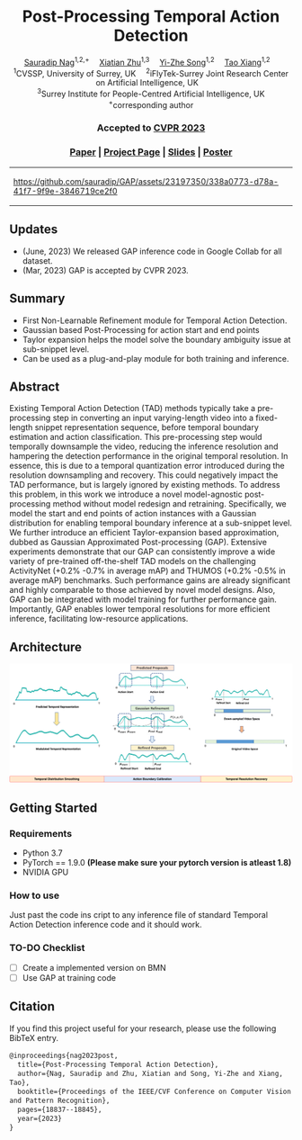 

<div align="center">

<h1>Post-Processing Temporal Action Detection</h1>

<div>
    <a href='https://sauradip.github.io/' target='_blank'>Sauradip Nag</a><sup>1,2,+</sup>&emsp;
    <a href='https://scholar.google.co.uk/citations?hl=en&user=ZbA-z1cAAAAJ&view_op=list_works&sortby=pubdate' target='_blank'>Xiatian Zhu</a><sup>1,3</sup>&emsp;
    <a href='https://scholar.google.co.uk/citations?user=irZFP_AAAAAJ&hl=en' target='_blank'>Yi-Zhe Song</a><sup>1,2</sup>&emsp;
    <a href='https://scholar.google.co.uk/citations?hl=en&user=MeS5d4gAAAAJ&view_op=list_works&sortby=pubdate' target='_blank'>Tao Xiang</a><sup>1,2</sup>&emsp;
</div>
<div>
    <sup>1</sup>CVSSP, University of Surrey, UK&emsp;
    <sup>2</sup>iFlyTek-Surrey Joint Research Center on Artificial Intelligence, UK&emsp; <br>
    <sup>3</sup>Surrey Institute for People-Centred Artificial Intelligence, UK
</div>
<div>
    <sup>+</sup>corresponding author
</div>

<h3><strong>Accepted to <a href='https://cvpr2023.thecvf.com/' target='_blank'>CVPR 2023</a></strong></h3>

<h3 align="center">
  <a href="https://openaccess.thecvf.com/content/CVPR2023/papers/Nag_Post-Processing_Temporal_Action_Detection_CVPR_2023_paper.pdf" target='_blank'>Paper</a> |
  <a href="https://sauradip.github.io/project_pages/GAP/" target='_blank'>Project Page</a> |
  <a href="https://cvpr2023.thecvf.com/media/cvpr-2023/Slides/21267.pdf" target='_blank'>Slides</a> |
  <a href="https://cvpr2023.thecvf.com/media/PosterPDFs/CVPR%202023/21267.png?t=1685587366.9226022" target='_blank'>Poster</a> 
</h3>

<table>
<tr>
    <td>


https://github.com/sauradip/GAP/assets/23197350/338a0773-d78a-41f7-9f9e-3846719ce2f0


</td>
</tr>
</table>
</div>

## Updates

- (June, 2023) We released GAP inference code in Google Collab for all dataset.
- (Mar, 2023) GAP is accepted by CVPR 2023.

## Summary
- First Non-Learnable Refinement module for Temporal Action Detection.
- Gaussian based Post-Processing for action start and end points
- Taylor expansion helps the model solve the boundary ambiguity issue at sub-snippet level.
- Can be used as a plug-and-play module for both training and inference.

## Abstract

Existing Temporal Action Detection (TAD) methods typically take a pre-processing step in converting an input varying-length video into a fixed-length snippet representation sequence, before temporal boundary estimation and action classification. This pre-processing step would temporally downsample the video, reducing the inference resolution and hampering the detection performance in the original temporal resolution. In essence, this is due to a temporal quantization error introduced during the resolution downsampling and recovery. This could negatively impact the TAD performance, but is largely ignored by existing methods. To address this problem, in this work we introduce a novel model-agnostic post-processing method without model redesign and retraining. Specifically, we model the start and end points of action instances with a Gaussian distribution for enabling temporal boundary inference at a sub-snippet level. We further introduce an efficient Taylor-expansion based approximation, dubbed as Gaussian Approximated Post-processing (GAP). Extensive experiments demonstrate that our GAP can consistently improve a wide variety of pre-trained off-the-shelf TAD models on the challenging ActivityNet (+0.2% -0.7% in average mAP) and THUMOS (+0.2% -0.5% in average mAP) benchmarks. Such performance gains are already significant and highly comparable to those achieved by novel model designs. Also, GAP can be integrated with model training for further performance gain. Importantly, GAP enables lower temporal resolutions for more efficient inference, facilitating low-resource applications.

## Architecture
![](assets/main-fig.png)

## Getting Started

### Requirements
- Python 3.7
- PyTorch == 1.9.0  **(Please make sure your pytorch version is atleast 1.8)**
- NVIDIA GPU

### How to use 
Just past the code ins cript to any inference file of standard Temporal Action Detection inference code and it should work. 

### TO-DO Checklist
- [ ] Create a implemented version on BMN
- [ ] Use GAP at training code

## Citation
If you find this project useful for your research, please use the following BibTeX entry.
```
@inproceedings{nag2023post,
  title={Post-Processing Temporal Action Detection},
  author={Nag, Sauradip and Zhu, Xiatian and Song, Yi-Zhe and Xiang, Tao},
  booktitle={Proceedings of the IEEE/CVF Conference on Computer Vision and Pattern Recognition},
  pages={18837--18845},
  year={2023}
}
```




